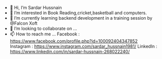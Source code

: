 - 👋 Hi, I’m Sardar Hussnain
- 👀 I’m interested in Book Reading,cricket,basketball and computers.
- 🌱 I’m currently learning backend development in a training session by @Falcon Xoft
- 💞️ I’m looking to collaborate on ...
- 📫 How to reach me ...
 Facebook : https://www.facebook.com/profile.php?id=100092404347852
 Instagram : https://www.instagram.com/sardar_hussnain1981/
 LinkedIn : https://www.linkedin.com/in/sardar-hussnain-268022240/
<!---
HussnainSardar1981/HussnainSardar1981 is a ✨ special ✨ repository because its `README.md` (this file) appears on your GitHub profile.
You can click the Preview link to take a look at your changes.
--->
